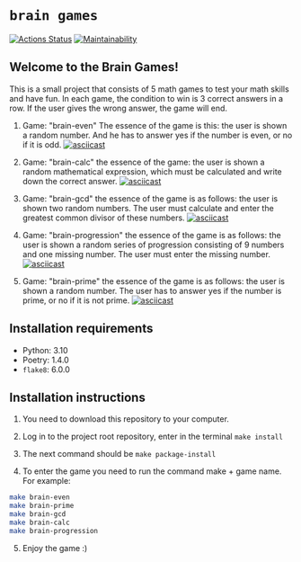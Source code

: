 # `brain games`
[![Actions Status](https://github.com/BogdanBarylo/python-project-49/workflows/hexlet-check/badge.svg)](https://github.com/BogdanBarylo/python-project-49/actions)
[![Maintainability](https://api.codeclimate.com/v1/badges/2a70682bb988c23a2b18/maintainability)](https://codeclimate.com/github/BogdanBarylo/python-project-49/maintainability)

## Welcome to the Brain Games!

This is a small project that consists of 5 math games to test your math skills and have fun.
In each game, the condition to win is 3 correct answers in a row. If the user gives the wrong answer, the game will end. 

1. Game: "brain-even" The essence of the game is this: the user is shown a random number.
And he has to answer yes if the number is even, or no if it is odd.
[![asciicast](https://asciinema.org/a/YQ5xhbM1kW4ArgDkb5Bl0Zt9Z.svg)](https://asciinema.org/a/YQ5xhbM1kW4ArgDkb5Bl0Zt9Z)

2. Game: "brain-calc" the essence of the game: the user is shown a random mathematical expression, which must be calculated and write down the correct answer.
[![asciicast](https://asciinema.org/a/E3udXd1PvdZqCvQ68ACDfeJ7Q.svg)](https://asciinema.org/a/E3udXd1PvdZqCvQ68ACDfeJ7Q)

3. Game: "brain-gcd" the essence of the game is as follows: the user is shown two random numbers. The user must calculate and enter the greatest common divisor of these numbers.
[![asciicast](https://asciinema.org/a/VAQzgia7gZCuk9wxztw57YIbb.svg)](https://asciinema.org/a/VAQzgia7gZCuk9wxztw57YIbb)

4. Game: "brain-progression" the essence of the game is as follows: the user is shown a random series of progression consisting of 9 numbers and one missing number. The user must enter the missing number.
[![asciicast](https://asciinema.org/a/S8KNyibH5QuTiRnBsp57Oi4Ol.svg)](https://asciinema.org/a/S8KNyibH5QuTiRnBsp57Oi4Ol)

5. Game: "brain-prime" the essence of the game is as follows: the user is shown a random number. The user has to answer yes if the number is prime, or no if it is not prime.
[![asciicast](https://asciinema.org/a/0pdE5ugqw9L7BwNlpyVGzgnr0.svg)](https://asciinema.org/a/0pdE5ugqw9L7BwNlpyVGzgnr0)


## Installation requirements

- Python: 3.10
- Poetry: 1.4.0
- `flake8`: 6.0.0

## Installation instructions

1. You need to download this repository to your computer.

2. Log in to the project root repository, enter in the terminal `make install`

3. The next command should be `make package-install`

4. To enter the game you need to run the command make + game name. For example:

```bash
make brain-even
make brain-prime
make brain-gcd
make brain-calc
make brain-progression
```

5. Enjoy the game :)


